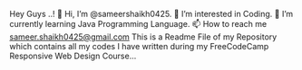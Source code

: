 Hey Guys ..!
👋 Hi, I’m @sameershaikh0425.
👀 I’m interested in Coding.
🌱 I’m currently learning Java Programming Language.
📫 How to reach me sameer.shaikh0425@gmail.com
This is a Readme File of my Repository which contains all my codes I have written during my FreeCodeCamp Responsive Web Design Course...
